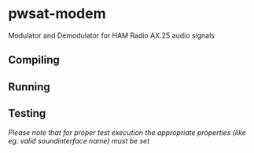 # pwsat-modem
Modulator and Demodulator for HAM Radio AX.25 audio signals

## Compiling

## Running

## Testing

*Please note that for proper test execution the appropriate properties (like eg. valid soundinterface name) must be set*
